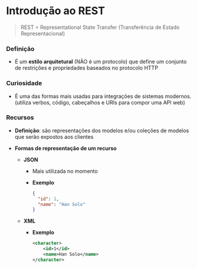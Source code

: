 # Introdução ao REST

> REST = Representational State Transfer (Transferência de Estado Representacional)

### Definição

* É um **estilo arquitetural** (NÃO é um protocolo) que define um conjunto de restrições e propriedades baseados no protocolo HTTP

### Curiosidade

* É uma das formas mais usadas para integrações de sistemas modernos. (utiliza verbos, código, cabeçalhos e URIs para compor uma API web)

### Recursos

* **Definição**: são representações dos modelos e/ou coleções de modelos que serão expostos aos clientes

* **Formas de representação de um recurso**

  * **JSON**

    * Mais utilizada no momento

    * **Exemplo**

      ```json
      {
        "id": 1,
        "name": "Han Solo"
      }
      ```

  * **XML**

    * **Exemplo**

      ```xml
      <character>
          <id>1</id>
          <name>Han Solo</name>
      </character>
      ```